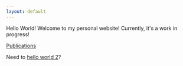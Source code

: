 ```yaml
---
layout: default
---
```


Hello World!
Welcome to my personal website!  Currently, it's a work in progress!

[Publications](/subpages/publications.md)

Need to [hello world 2](/subpages/foo.md)?
